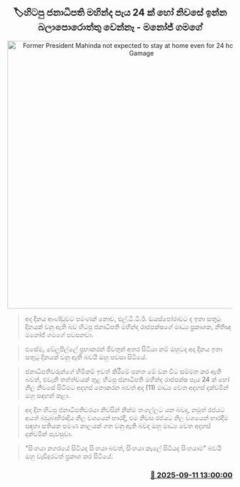 <p align='center'><b><h2 align='center' title='Former President Mahinda not expected to stay at home even for 24 hours - Manoj Gamage'>🏷හිටපු ජනාධිපති මහින්ද පැය 24 ක් හෝ නිවසේ ඉන්න බලාපොරොත්තු වෙන්නෑ - මනෝජ් ගමගේ</h2></b></p>
<p align='center'><img src='https://helakuru.sgp1.cdn.digitaloceanspaces.com/esana/images/lib/manoj-gamage-sep11.jpg' width='600' alt='Former President Mahinda not expected to stay at home even for 24 hours - Manoj Gamage'></p>

> අද දිනය ආණ්ඩුවට පමණක් නොව, එල්.ටී.ටී.ඊ. ඩයස්පෝරාවට ද ඉත‍ා සතුටු දිනයක් වනු ඇති බව හිටපු ජනාධිපති මහින්ද රාජපක්ෂගේ මාධ්‍ය ප්‍රකාශක, නීතිඥ මනෝජ් ගමගේ පවසනවා.

> එසේම, වේලුපිල්ලේ ප්‍රභාකරන් ජීවතුන් අතර සිටියා නම් ඔහුටද අද දිනය ඉත‍ා සතුටු දිනයක් වනු ඇති බවයි ඔහු පවසා සිටියේ.

> ජනාධිපතිවරුන්ගේ හිමිකම් ඉවත් කිරීමේ පනත මේ වන විට සම්මත කර ඇති බවත්, එවැනි තත්ත්වයක් තුළ හිටපු ජනාධිපති මහින්ද රාජපක්ෂ පැය 24 ක් හෝ නිල නිවසේ සිටීමට අදහස් නොකරන බවත් අද (11) මාධ්‍ය වෙත අදහස් දක්වමින් ඔහු සඳහන් කළා.

> අද දින හිටපු ජනාධිපතිවරයා නිවසින් නික්ම තංගල්ලට යන බවද, නමුත් රජයට අයත් බඩුබාහිරාදිය නිල වශයෙන් භාරදී, එම නිවස රජයට නිල වශයෙන් භාරදීම සඳහා සතියක පමණ කාලයක් ගත වනු ඇති බවද ඔහු මාධ්‍ය වෙත අදහස් දක්වමින් පැවසුවා.

> "සිංහයා නගරයේ සිටියද සිංහයා බවත්, සිංහයා කැලේ සිටියද සිංහයාම" බවයි ඔහු වැඩිදුරටත් ප්‍රකාශ කර සිටියේ.



<h3 align='right'><a href='https://www.helakuru.lk/esana/p/113531/'>📅 2025-09-11 13:00:00</a></h3>
